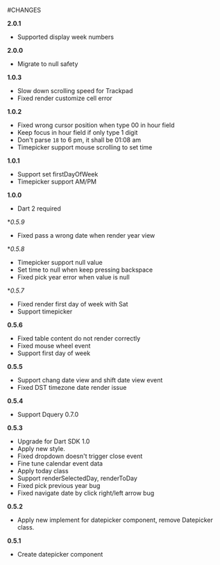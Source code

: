 #CHANGES

**2.0.1**
* Supported display week numbers

**2.0.0**
* Migrate to null safety

**1.0.3**
* Slow down scrolling speed for Trackpad
* Fixed render customize cell error

**1.0.2**
* Fixed wrong cursor position when type 00 in hour field
* Keep focus in hour field if only type 1 digit
* Don't parse `18` to 6 pm, it shall be 01:08 am
* Timepicker support mouse scrolling to set time

**1.0.1**
* Support set firstDayOfWeek
* Timepicker support AM/PM

**1.0.0**
* Dart 2 required

**0.5.9*
* Fixed pass a wrong date when render year view

**0.5.8*
* Timepicker support null value
* Set time to null when keep pressing backspace
* Fixed pick year error when value is null

**0.5.7*
* Fixed render first day of week with Sat
* Support timepicker

**0.5.6**
* Fixed table content do not render correctly
* Fixed mouse wheel event
* Support first day of week 

**0.5.5**
* Support chang date view and shift date view event
* Fixed DST timezone date render issue

**0.5.4**
* Support Dquery 0.7.0

**0.5.3**

* Upgrade for Dart SDK 1.0
* Apply new style.
* Fixed dropdown doesn't trigger close event
* Fine tune calendar event data
* Apply today class
* Support renderSelectedDay, renderToDay
* Fixed pick previous year bug
* Fixed navigate date by click right/left arrow bug

**0.5.2**

* Apply new implement for datepicker component, remove Datepicker class.

**0.5.1**

* Create datepicker component
